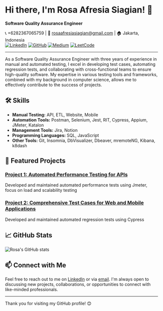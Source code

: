 # Hi there, I'm Rosa Afresia Siagian! 👋

**Software Quality Assurance Engineer**

📞 +6282367065759 | 📧 [rosaafresiasiagian@gmail.com](mailto:rosaafresiasiagian@gmail.com) | 🏠 Jakarta, Indonesia  
[![LinkedIn](https://img.shields.io/badge/LinkedIn-rosaafresiasiagian-blue?style=flat-square&logo=linkedin)](https://www.linkedin.com/in/rosa-afresia-siagian)
[![GitHub](https://img.shields.io/badge/GitHub-rosafresia99-lightgrey?style=flat-square&logo=github)](https://github.com/rosafresia99)
[![Medium](https://img.shields.io/badge/Medium-@rosaafs_-black?style=flat-square&logo=medium)](https://medium.com/@rosaafs_)
[![LeetCode](https://img.shields.io/badge/LeetCode-rosafresiasiagian-yellow?style=flat-square&logo=leetcode)](https://leetcode.com/u/rosaafresiasiagian/)

---

As a Software Quality Assurance Engineer with three years of experience in manual and automated testing, I excel in developing test cases, automating regression tests, and collaborating with cross-functional teams to ensure high-quality software. My expertise in various testing tools and frameworks, combined with my background in computer science, allows me to effectively contribute to the success of projects.

## 🛠️ Skills

- **Manual Testing:** API, ETL, Website, Mobile
- **Automation Tools:** Postman, Selenium, Jest, RIT, Cypress, Appium, JMeter, Katalon
- **Management Tools:** Jira, Notion
- **Programming Languages:** SQL, JavaScript
- **Other Tools:** Git, Insomnia, DbVisualizer, Dbeaver, mremoteNG, Kibana, k8dash

## 🌟 Featured Projects

### [Project 1: Automated Performance Testing for APIs](https://github.com/rosafresia99/jmeter_repository)
Developed and maintained automated performance tests using Jmeter, focus on load and scalability testing

### [Project 2: Comprehensive Test Cases for Web and Mobile Applications](https://github.com/rosafresia99/Sanber56-Cypress-Kelompok2)
Developed and maintained automated regression tests using Cypress



## 📈 GitHub Stats

![Rosa's GitHub stats](https://github-readme-stats.vercel.app/api?username=rosafresia99&show_icons=true&theme=radical)

## 📫 Connect with Me

Feel free to reach out to me on [LinkedIn](https://www.linkedin.com/in/rosa-afresia-siagian) or via [email](mailto:rosaafresiasiagian@gmail.com). I'm always open to discussing new projects, collaborations, or opportunities to connect with like-minded professionals.

---

Thank you for visiting my GitHub profile! 😊
